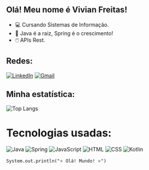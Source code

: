 ## Olá! Meu nome é Vivian Freitas!

- 💻 Cursando Sistemas de Informação.
- 🌱 Java é a raiz, Spring é o crescimento!
- 🖱️ APIs Rest.


## Redes:
[![LinkedIn](https://img.shields.io/badge/LinkedIn-blue?style=for-the-badge&logo=linkedin&logoColor=white)](https://www.linkedin.com/in/vivianfreitas/)
[![Gmail](https://img.shields.io/badge/Gmail-black?style=for-the-badge&logo=gmail&logoColor=white)](mailto:freitasvivian2001@gmail.com)


## Minha estatística:
![Top Langs](https://github-readme-stats.vercel.app/api/top-langs/?username=vivfreitas&layout=compact&theme=nightowl)

# Tecnologias usadas:

![Java](https://img.shields.io/badge/Java-%23b90e0e.svg?logo=java&logoColor=white)
![Spring](https://img.shields.io/badge/Spring-%b90e0e.svg?logo=spring&logoColor=white)
![JavaScript](https://img.shields.io/badge/JavaScript-%23F7DF1E.svg?logo=javascript&logoColor=white)
![HTML](https://img.shields.io/badge/HTML-%23E34F26.svg?logo=html5&logoColor=white)
![CSS](https://img.shields.io/badge/CSS-%231572B6.svg?logo=css3&logoColor=white)
![Kotlin](https://img.shields.io/badge/Kotlin-%23007ACC.svg?logo=kotlin&logoColor=white)

    System.out.println("⭐ Olá! Mundo! ⭐")
    



